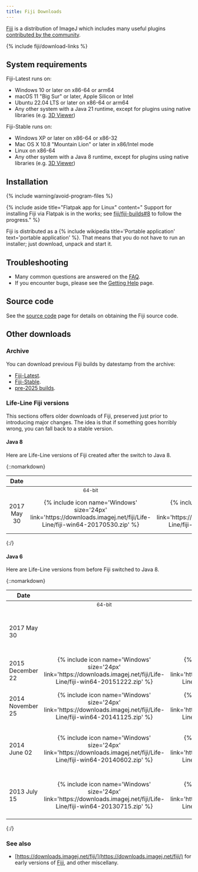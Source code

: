 ```yaml
---
title: Fiji Downloads
---
```


[Fiji](/software/fiji) is a distribution of ImageJ which includes many useful plugins [contributed by the community](/contribute/fiji).

{% include fiji/download-links %}

## System requirements

Fiji-Latest runs on:
-   Windows 10 or later on x86-64 or arm64
-   macOS 11 "Big Sur" or later, Apple Silicon or Intel
-   Ubuntu 22.04 LTS or later on x86-64 or arm64
-   Any other system with a Java 21 runtime, except for plugins using native libraries (e.g. [3D Viewer](https://imagej.net/plugins/3d-viewer))

Fiji-Stable runs on:
-   Windows XP or later on x86-64 or x86-32
-   Mac OS X 10.8 "Mountain Lion" or later in x86/Intel mode
-   Linux on x86-64
-   Any other system with a Java 8 runtime, except for plugins using native libraries (e.g. [3D Viewer](https://imagej.net/plugins/3d-viewer))

## Installation

{% include warning/avoid-program-files %}

{% include aside title="Flatpak app for Linux" content="
Support for installing Fiji via Flatpak is in the works; see
[fiji/fiji-builds#8](https://github.com/fiji/fiji-builds/pull/8)
to follow the progress." %}

Fiji is distributed as a
{% include wikipedia title='Portable application' text='portable application' %}.
That means that you do not have to run an installer; just download, unpack and
start it.

## Troubleshooting

-   Many common questions are answered on the [FAQ](/learn/faq).
-   If you encounter bugs, please see the [Getting Help](/discuss) page.

## Source code

See the [source code](/develop/source) page for details on obtaining the Fiji source code.

## Other downloads

### Archive

You can download previous Fiji builds by datestamp from the archive:
* [Fiji-Latest](https://downloads.imagej.net/fiji/archive/latest/).
* [Fiji-Stable](https://downloads.imagej.net/fiji/archive/stable/).
* [pre-2025 builds](https://downloads.imagej.net/fiji/archive/).

### Life-Line Fiji versions

This sections offers older downloads of Fiji, preserved just prior to introducing major changes. The idea is that if something goes horribly wrong, you can fall back to a stable version.

#### Java 8

Here are Life-Line versions of Fiji created after the switch to Java 8.

{::nomarkdown}
<table>
  <thead>
    <tr class="header">
      <th style="text-align: center">Date</th>
      <th colspan=6 style="text-align: center">Downloads</th>
      <th>Description</th>
    </tr>
  </thead>
  <tbody>
    <tr>
      <td></td>
      <td style="font-size: small; text-align: center; white-space: nowrap">64-bit</td>
      <td style="font-size: small; text-align: center; white-space: nowrap">32-bit</td>
      <td style="font-size: small; text-align: center; white-space: nowrap">macOS</td>
      <td style="font-size: small; text-align: center; white-space: nowrap">64-bit</td>
      <td style="font-size: small; text-align: center; white-space: nowrap">32-bit</td>
      <td style="font-size: small; text-align: center; white-space: nowrap">no-JRE</td>
      <td></td>
      <td></td>
    </tr>
    <tr>
      <td style="text-align: center">2017 May 30</td>
      <td style="text-align: center">
        {% include icon name='Windows' size='24px' link='https://downloads.imagej.net/fiji/Life-Line/fiji-win64-20170530.zip' %}
      </td>
      <td style="text-align: center">
        {% include icon name='Windows' size='24px' link='https://downloads.imagej.net/fiji/Life-Line/fiji-win32-20170530.zip' %}
      </td>
      <td style="text-align: center">
        {% include icon name='MacOS' size='24px' link='https://downloads.imagej.net/fiji/Life-Line/fiji-macosx-20170530.dmg' %}
      </td>
      <td style="text-align: center">
        {% include icon name='Linux' size='24px' link='https://downloads.imagej.net/fiji/Life-Line/fiji-linux64-20170530.zip' %}
      </td>
      <td style="text-align: center">
        {% include icon name='Linux' size='24px' link='https://downloads.imagej.net/fiji/Life-Line/fiji-linux32-20170530.zip' %}
      </td>
      <td style="text-align: center">
        {% include icon name='Fiji' size='24px' link='https://downloads.imagej.net/fiji/Life-Line/fiji-nojre-20170530.zip' %}
      </td>
      <td>Just prior to a sweeping update to nearly all components.</td>
    </tr>
  </tbody>
</table>
{:/}

#### Java 6

Here are Life-Line versions from before Fiji switched to Java 8.

{::nomarkdown}
<table>
  <thead>
    <tr class="header">
      <th style="text-align: center">Date</th>
      <th colspan=6 style="text-align: center">Downloads</th>
      <th>Description</th>
    </tr>
  </thead>
  <tbody>
    <tr>
      <td></td>
      <td style="font-size: small; text-align: center; white-space: nowrap">64-bit</td>
      <td style="font-size: small; text-align: center; white-space: nowrap">32-bit</td>
      <td style="font-size: small; text-align: center; white-space: nowrap">macOS</td>
      <td style="font-size: small; text-align: center; white-space: nowrap">64-bit</td>
      <td style="font-size: small; text-align: center; white-space: nowrap">32-bit</td>
      <td style="font-size: small; text-align: center; white-space: nowrap">no-JRE</td>
      <td></td>
    </tr>
    <tr>
      <td>2017 May 30</td>
      <td colspan=6 style="text-align: center">
        {% include icon name='Fiji' size='48px' link='https://downloads.imagej.net/fiji/Life-Line/fiji-java6-20170530.zip' %}
      </td>
      <td>
        The final version of Fiji using Java 6, for all platforms.
      </td>
    </tr>
    <tr>
      <td>2015 December 22</td>
      <td style="text-align: center">
        {% include icon name='Windows' size='24px' link='https://downloads.imagej.net/fiji/Life-Line/fiji-win64-20151222.zip' %}
      </td>
      <td style="text-align: center">
        {% include icon name='Windows' size='24px' link='https://downloads.imagej.net/fiji/Life-Line/fiji-win32-20151222.zip' %}
      </td>
      <td style="text-align: center">
        {% include icon name='MacOS' size='24px' link='https://downloads.imagej.net/fiji/Life-Line/fiji-macosx-20151222.dmg' %}
      </td>
      <td style="text-align: center">
        {% include icon name='Linux' size='24px' link='https://downloads.imagej.net/fiji/Life-Line/fiji-linux64-20151222.zip' %}
      </td>
      <td style="text-align: center">
        {% include icon name='Linux' size='24px' link='https://downloads.imagej.net/fiji/Life-Line/fiji-linux32-20151222.zip' %}
      </td>
      <td style="text-align: center">
        {% include icon name='Fiji' size='24px' link='https://downloads.imagej.net/fiji/Life-Line/fiji-nojre-20151222.zip' %}
      </td>
      <td>
        Just prior to <a href="/news/2015-12-22-the-road-to-java-8">starting the transition to Java 8</a>.
      </td>
    </tr>
    <tr>
      <td>2014 November 25</td>
      <td style="text-align: center">
        {% include icon name='Windows' size='24px' link='https://downloads.imagej.net/fiji/Life-Line/fiji-win64-20141125.zip' %}
      </td>
      <td style="text-align: center">
        {% include icon name='Windows' size='24px' link='https://downloads.imagej.net/fiji/Life-Line/fiji-win32-20141125.zip' %}
      </td>
      <td style="text-align: center">
        {% include icon name='MacOS' size='24px' link='https://downloads.imagej.net/fiji/Life-Line/fiji-macosx-20141125.dmg' %}
      </td>
      <td style="text-align: center">
        {% include icon name='Linux' size='24px' link='https://downloads.imagej.net/fiji/Life-Line/fiji-linux64-20141125.tar.gz' %}
      </td>
      <td style="text-align: center">
        {% include icon name='Linux' size='24px' link='https://downloads.imagej.net/fiji/Life-Line/fiji-linux32-20141125.tar.gz' %}
      </td>
      <td style="text-align: center">
        {% include icon name='Fiji' size='24px' link='https://downloads.imagej.net/fiji/Life-Line/fiji-nojre-20141125.zip' %}
      </td>
      <td>
        Just prior to a <a href="https://groups.google.com/g/fiji-devel/c/49a7q7e9g44/m/xuhp0nQRVnAJ">big update</a> to facilitate <a href="reproducible_builds">reproducible builds</a>.
      </td>
    </tr>
    <tr>
      <td>2014 June 02</td>
      <td style="text-align: center">
        {% include icon name='Windows' size='24px' link='https://downloads.imagej.net/fiji/Life-Line/fiji-win64-20140602.zip' %}
      </td>
      <td style="text-align: center">
        {% include icon name='Windows' size='24px' link='https://downloads.imagej.net/fiji/Life-Line/fiji-win32-20140602.zip' %}
      </td>
      <td style="text-align: center">
        {% include icon name='MacOS' size='24px' link='https://downloads.imagej.net/fiji/Life-Line/fiji-macosx-20140602.dmg' %}
      </td>
      <td style="text-align: center">
        {% include icon name='Linux' size='24px' link='https://downloads.imagej.net/fiji/Life-Line/fiji-linux64-20140602.tar.gz' %}
      </td>
      <td style="text-align: center">
        {% include icon name='Linux' size='24px' link='https://downloads.imagej.net/fiji/Life-Line/fiji-linux32-20140602.tar.gz' %}
      </td>
      <td style="text-align: center">
        {% include icon name='Fiji' size='24px' link='https://downloads.imagej.net/fiji/Life-Line/fiji-nojre-20140602.zip' %}
      </td>
      <td>
        Just prior to <a href="/news/2014-06-04-imagej-2-0-0-release-candidate">some big changes to ImageJ2 under the hood</a>.
      </td>
    </tr>
    <tr>
      <td>2013 July 15</td>
      <td style="text-align: center">
        {% include icon name='Windows' size='24px' link='https://downloads.imagej.net/fiji/Life-Line/fiji-win64-20130715.zip' %}
      </td>
      <td style="text-align: center">
        {% include icon name='Windows' size='24px' link='https://downloads.imagej.net/fiji/Life-Line/fiji-win32-20130715.zip' %}
      </td>
      <td style="text-align: center">
        {% include icon name='MacOS' size='24px' link='https://downloads.imagej.net/fiji/Life-Line/fiji-macosx-20130715.dmg' %}
      </td>
      <td style="text-align: center">
        {% include icon name='Linux' size='24px' link='https://downloads.imagej.net/fiji/Life-Line/fiji-linux64-20130715.tar.gz' %}
      </td>
      <td style="text-align: center">
        {% include icon name='Linux' size='24px' link='https://downloads.imagej.net/fiji/Life-Line/fiji-linux32-20130715.tar.gz' %}
      </td>
      <td style="text-align: center">
        {% include icon name='Fiji' size='24px' link='https://downloads.imagej.net/fiji/Life-Line/fiji-nojre-20130715.zip' %}
      </td>
      <td>
        Just prior to <a href="https://groups.google.com/g/fiji-devel/c/KpuWJ6kNgbk/m/XX2pR8jjam8J">extensive changes reconciling Fiji with ImageJ2</a>.
      </td>
    </tr>
  </tbody>
</table>
{:/}

### See also

-   [https://downloads.imagej.net/fiji/](https://downloads.imagej.net/fiji/) for early versions of [Fiji](/software/fiji), and other miscellany.
